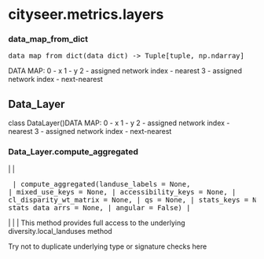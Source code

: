 # cityseer.metrics.layers

### data\_map\_from\_dict

<FuncSignature>
<pre>
data_map_from_dict(data_dict) -> Tuple[tuple, np.ndarray]
</pre>
</FuncSignature>

DATA MAP:
0 - x
1 - y
2 - assigned network index - nearest
3 - assigned network index - next-nearest

## Data\_Layer

class DataLayer()DATA MAP:
0 - x
1 - y
2 - assigned network index - nearest
3 - assigned network index - next-nearest

### Data\_Layer.compute\_aggregated

 | <FuncSignature>
 | <pre>
 | compute_aggregated(landuse_labels = None,
 |                    mixed_use_keys = None,
 |                    accessibility_keys = None,
 |                    cl_disparity_wt_matrix = None,
 |                    qs = None,
 |                    stats_keys = None,
 |                    stats_data_arrs = None,
 |                    angular = False)
 | </pre>
 | </FuncSignature>
 |
 | This method provides full access to the underlying diversity.local_landuses method

Try not to duplicate underlying type or signature checks here
